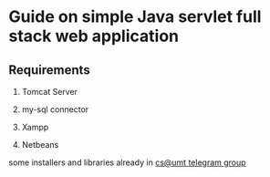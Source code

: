 # Guide on simple Java servlet full stack web application

## Requirements

1. Tomcat Server

2. my-sql connector

3. Xampp

4. Netbeans

some installers and libraries already in [cs@umt telegram group](https://t.me/umtcs)
